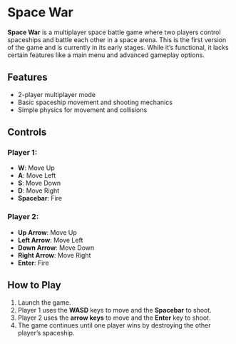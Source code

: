 # Space War

**Space War** is a multiplayer space battle game where two players control spaceships and battle each other in a space arena. This is the first version of the game and is currently in its early stages. While it’s functional, it lacks certain features like a main menu and advanced gameplay options.

## Features
- 2-player multiplayer mode
- Basic spaceship movement and shooting mechanics
- Simple physics for movement and collisions

## Controls

### Player 1:
- **W**: Move Up
- **A**: Move Left
- **S**: Move Down
- **D**: Move Right
- **Spacebar**: Fire

### Player 2:
- **Up Arrow**: Move Up
- **Left Arrow**: Move Left
- **Down Arrow**: Move Down
- **Right Arrow**: Move Right
- **Enter**: Fire

## How to Play
1. Launch the game.
2. Player 1 uses the **WASD** keys to move and the **Spacebar** to shoot.
3. Player 2 uses the **arrow keys** to move and the **Enter** key to shoot.
4. The game continues until one player wins by destroying the other player’s spaceship.



